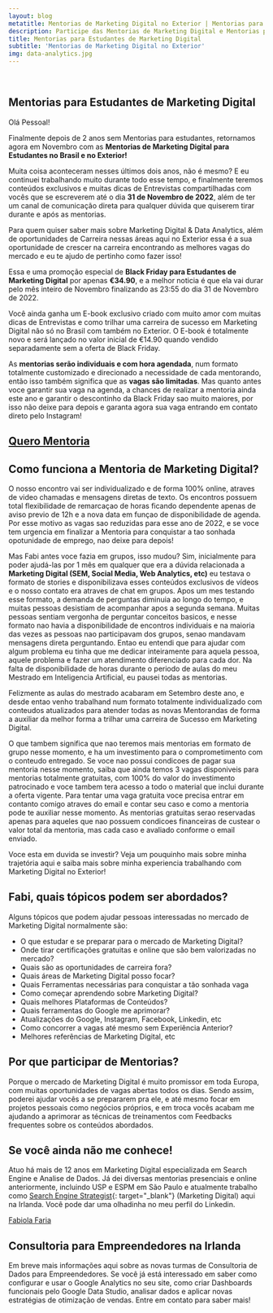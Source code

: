 ```yaml
---
layout: blog
metatitle: Mentorias de Marketing Digital no Exterior | Mentorias para Estudantes de Marketing
description: Participe das Mentorias de Marketing Digital e Mentorias para Empreendedores com Digital Marketing Expert. Entre em contato para saber mais sobre as Mentorias 2020!
title: Mentorias para Estudantes de Marketing Digital
subtitle: 'Mentorias de Marketing Digital no Exterior'
img: data-analytics.jpg
---
```

<script type="text/javascript" src="https://platform.linkedin.com/badges/js/profile.js" async="" defer=""></script>&nbsp;

## Mentorias para Estudantes de Marketing Digital

Ol&aacute; Pessoal\! 

Finalmente depois de 2 anos sem Mentorias para estudantes, retornamos agora em Novembro com as **Mentorias de Marketing Digital para Estudantes no Brasil e no Exterior\!** 

Muita coisa aconteceram nesses últimos dois anos, não é mesmo? E eu continuei trabalhando muito durante todo esse tempo, e finalmente teremos conte&uacute;dos exclusivos e muitas dicas de Entrevistas compartilhadas com vocês que se escreverem até o dia **31 de Novembro de 2022**, além de ter um canal de comunicação direta para qualquer dúvida que quiserem tirar durante e após as mentorias. 

Para quem quiser saber mais sobre Marketing Digital & Data Analytics, al&eacute;m de oportunidades de Carreira nessas &aacute;reas aqui no Exterior essa &eacute; a sua oportunidade de crescer na carreira encontrando as melhores vagas do mercado e eu te ajudo de pertinho como fazer isso\!&nbsp;

Essa e uma promoção especial de **Black Friday para Estudantes de Marketing Digital** por apenas **€34.90**, e a melhor noticia é que ela vai durar pelo mês inteiro de Novembro finalizando as 23:55 do dia 31 de Novembro de 2022.

Você ainda ganha um E-book exclusivo criado com muito amor com muitas dicas de Entrevistas e como trilhar uma carreira de sucesso em Marketing Digital não só no Brasil com também no Exterior. O E-book é totalmente novo e será lançado no valor inicial de €14.90 quando vendido separadamente sem a oferta de Black Friday.

As **mentorias serão individuais e com hora agendada**, num formato totalmente customizado e direcionado a necessidade de cada mentorando, então isso também significa que as **vagas são limitadas**. Mas quanto antes voce garantir sua vaga na agenda, a chances de realizar a mentoria ainda este ano e garantir o descontinho da Black Friday sao muito maiores, por isso não deixe para depois e garanta agora sua vaga entrando em contato direto pelo Instagram\!&nbsp;

<div class="mw6 center tc contactbox"><h2><a class="no-underline tcblack" target="_blank" href="https://www.instagram.com/fabiolafaria_/">Quero Mentoria</a></h2></div>

## Como funciona a&nbsp;**Mentoria de Marketing Digital**?

O nosso encontro vai ser individualizado e de forma 100% online, atraves de video chamadas e mensagens diretas de texto. Os encontros possuem total flexibilidade de remarcaçao de horas ficando dependente apenas de aviso previo de 12h e a nova data em funçao de disponibilidade de agenda. Por esse motivo as vagas sao reduzidas para esse ano de 2022, e se voce tem urgencia em finalizar a Mentoria para conquistar a tao sonhada opotunidade de emprego, nao deixe para depois\!

Mas Fabi antes voce fazia em grupos, isso mudou? Sim, inicialmente para poder ajud&aacute;-las por 1 m&ecirc;s em qualquer que era a d&uacute;vida relacionada a **Marketing Digital (SEM, Social Media, Web Analytics, etc)** eu testava o formato de stories e disponibilizava esses conte&uacute;dos exclusivos de v&iacute;deos e o nosso contato era atraves de chat em grupos. Apos um mes testando esse formato, a demanda de perguntas diminuia ao longo do tempo, e muitas pessoas desistiam de acompanhar apos a segunda semana. Muitas pessoas sentiam vergonha de perguntar conceitos basicos, e nesse formato nao havia a disponibilidade de encontros individuais e na maioria das vezes as pessoas nao participavam dos grupos, senao mandavam mensagens direta perguntando. Entao eu entendi que para ajudar com algum problema eu tinha que me dedicar inteiramente para aquela pessoa, aquele problema e fazer um atendimento diferenciado para cada dor. Na falta de disponibilidade de horas durante o periodo de aulas do meu Mestrado em Inteligencia Artificial, eu pausei todas as mentorias.

Felizmente as aulas do mestrado acabaram em Setembro deste ano, e desde entao venho trabalhand num formato totalmente individualizado com conteudos atualizados para atender todas as novas Mentorandas de forma a auxiliar da melhor forma a trilhar uma carreira de Sucesso em Marketing Digital.

O que tambem significa que nao teremos mais mentorias em formato de grupo nesse momento, e ha um investimento para o comprometimento com o conteudo entregado. Se voce nao possui condicoes de pagar sua mentoria nesse momento, saiba que ainda temos 3 vagas disponiveis para mentorias totalmente gratuitas, com 100% do valor do investimento patrocinado e voce tambem tera acesso a todo o material que inclui durante a oferta vigente. Para tentar uma vaga gratuita voce precisa entrar em contanto comigo atraves do email e contar seu caso e como a mentoria pode te auxiliar nesse momento. As mentorias gratuitas serao reservadas apenas para aqueles que nao possuem condicoes financeiras de custear o valor total da mentoria, mas cada caso e avaliado conforme o email enviado.  

Voce esta em duvida se investir? Veja um pouquinho mais sobre minha trajetória aqui e saiba mais sobre minha experiencia trabalhando com Marketing Digital no Exterior\!

## Fabi, quais t&oacute;picos podem ser abordados?

Alguns t&oacute;picos que podem ajudar pessoas interessadas no mercado de Marketing Digital normalmente s&atilde;o:

* O que estudar e se preparar para o mercado de Marketing Digital?
* Onde tirar certifica&ccedil;&otilde;es gratuitas e online que s&atilde;o bem valorizadas no mercado?
* Quais s&atilde;o as oportunidades de carreira fora?
* Quais &aacute;reas de Marketing Digital posso focar?
* Quais Ferramentas necess&aacute;rias para conquistar a tão sonhada vaga
* Como come&ccedil;ar aprendendo sobre Marketing Digital?
* Quais melhores Plataformas de Conte&uacute;dos?
* Quais ferramentas do Google me aprimorar?
* Atualiza&ccedil;&otilde;es do Google, Instagram, Facebook, Linkedin, etc
* Como concorrer a vagas at&eacute; mesmo sem Experi&ecirc;ncia Anterior?
* Melhores refer&ecirc;ncias de Marketing Digital, etc

## Por que participar de Mentorias?

Porque o mercado de Marketing Digital &eacute; muito promissor em toda Europa, com muitas oportunidades de vagas abertas todos os dias. Sendo assim, poderei ajudar voc&ecirc;s a se prepararem pra ele, e at&eacute; mesmo focar em projetos pessoais como neg&oacute;cios pr&oacute;prios, e em troca voc&ecirc;s acabam me ajudando a aprimorar as t&eacute;cnicas de treinamentos com Feedbacks frequentes sobre os conte&uacute;dos abordados.

## Se voc&ecirc; ainda n&atilde;o me conhece\!

Atuo h&aacute; mais de 12 anos em Marketing Digital especializada em Search Engine e Analise de Dados. J&aacute; dei diversas mentorias presenciais e online anteriormente, incluindo USP e ESPM em S&atilde;o Paulo e atualmente trabalho como [Search Engine Strategist](https://www.linkedin.com/in/fabiolafaria/){: target="_blank"} (Marketing Digital) aqui na Irlanda. Voc&ecirc; pode dar uma olhadinha no meu perfil do Linkedin.

<!-- <div class="mw6 center tc contactbox"></div> -->
<div class="LI-profile-badge" data-version="v1" data-size="large" data-locale="en_US" data-type="horizontal" data-theme="light" data-vanity="fabiolafaria"><a class="LI-simple-link" href="https://ie.linkedin.com/in/fabiolafaria/en?trk=profile-badge">Fabiola Faria</a></div>

## Consultoria para Empreendedores na Irlanda

Em breve mais informa&ccedil;&otilde;es aqui sobre as novas turmas de Consultoria de Dados para Empreendedores. Se voc&ecirc; j&aacute; est&aacute; interessado em saber como configurar e usar o Google Analytics no seu site, como criar Dashboards funcionais pelo Google Data Studio, analisar dados e aplicar novas estratégias de otimização de vendas. Entre em contato para saber mais\!